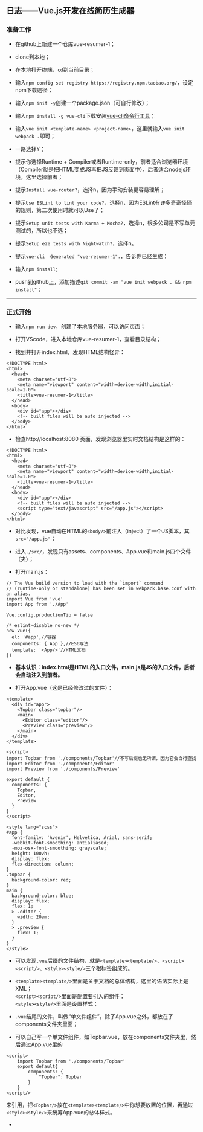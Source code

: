 ## 日志——Vue.js开发在线简历生成器

### 准备工作

* 在github上新建一个仓库vue-resumer-1；

* clone到本地；

* 在本地打开终端，`cd`到当前目录；

* 输入`npm config set registry https://registry.npm.taobao.org/`，设定npm下载途径；

* 输入`npm init -y`创建一个package.json（可自行修改）；

* 输入`npm install -g vue-cli`下载安装[vue-cli命令行工具](https://github.com/vuejs/vue-cli)；

* 输入`vue init <template-name> <project-name>`，这里就输入`vue init webpack .`即可；

* 一路选择Y；

* 提示你选择Runtime + Compiler或者Runtime-only，前者适合浏览器环境（Compiler就是把HTML变成JS再把JS反馈到页面中），后者适合nodejs环境，这里选择前者；

* 提示`Install vue-router?`，选择n，因为手动安装更容易理解；

* 提示`Use ESLint to lint your code?`，选择n，因为ESLint有许多奇奇怪怪的规则，第二次使用时就可以Use了；

* 提示`Setup unit tests with Karma + Mocha?`，选择n，很多公司是不写单元测试的，所以也不选；

* 提示`Setup e2e tests with Nightwatch?`，选择n。

* 提示`vue-cli  Generated "vue-resumer-1".`，告诉你已经生成；

* 输入`npm install`;

* push到github上，添加描述`git commit -am "vue init webpack . && npm install"`；


***


### 正式开始

* 输入`npm run dev`，创建了[本地服务器](http://localhost:8080/)，可以访问页面；

* 打开VScode，进入本地仓库vue-resumer-1，查看目录结构；

* 找到并打开index.html，发现HTML结构怪异：
```
<!DOCTYPE html>
<html>
  <head>
    <meta charset="utf-8">
    <meta name="viewport" content="width=device-width,initial-scale=1.0">
    <title>vue-resumer-1</title>
  </head>
  <body>
    <div id="app"></div>
    <!-- built files will be auto injected -->
  </body>
</html>
```

* 检查http://localhost:8080 页面，发现浏览器里实时文档结构是这样的：
```
<!DOCTYPE html>
<html>
  <head>
    <meta charset="utf-8">
    <meta name="viewport" content="width=device-width,initial-scale=1.0">
    <title>vue-resumer-1</title>
  </head>
  <body>
    <div id="app"></div>
    <!-- built files will be auto injected -->
    <script type="text/javascript" src="/app.js"></script>
  </body>
</html>
```

* 对比发现，vue自动在HTML的`<body/>`前注入（inject）了一个JS脚本，其`src="/app.js"`；

* 进入`./src/`，发现只有assets、components、App.vue和main.js四个文件（夹）；

* 打开main.js：
```
// The Vue build version to load with the `import` command
// (runtime-only or standalone) has been set in webpack.base.conf with an alias.
import Vue from 'vue'
import App from './App'

Vue.config.productionTip = false

/* eslint-disable no-new */
new Vue({
  el: '#app',//容器
  components: { App },//ES6写法
  template: '<App/>'//HTML文档
})
```

*  **基本认识：index.html是HTML的入口文件，main.js是JS的入口文件，后者会自动注入到前者。**

* 打开App.vue（这是已经修改过的文件）：
```
<template>
  <div id="app">
    <Topbar class="topbar"/>
    <main>
      <Editor class="editor"/>
      <Preview class="preview"/>   
    </main>
  </div>
</template>

<script>
import Topbar from './components/Topbar'//不写后缀也无所谓，因为它会自行查找
import Editor from './components/Editor'
import Preview from './components/Preview'

export default {
  components: {
    Topbar,
    Editor,
    Preview
  }
}
</script>

<style lang="scss">
#app {
  font-family: 'Avenir', Helvetica, Arial, sans-serif;
  -webkit-font-smoothing: antialiased;
  -moz-osx-font-smoothing: grayscale;
  height: 100vh;
  display: flex;
  flex-direction: column;
}
.topbar {
  background-color: red;
}
main {
  background-color: blue;
  display: flex;
  flex: 1;
  > .editor {
    width: 20em;
  }
  > .preview {
    flex: 1;
  }
}
</style>
```

* 可以发现`.vue`后缀的文件结构，就是`<template><template/>`、`<script><script/>`、`<style><style/>`三个根标签组成的。

* `<template><template/>`里面是关于文档的总体结构，这里的语法实际上是XML；  
    `<script><script/>`里面是配置要引入的组件；  
    `<style><style/>`里面是设置样式；

* `.vue`结尾的文件，叫做“单文件组件”，除了App.vue之外，都放在了components文件夹里面；

* 可以自己写一个单文件组件，如Topbar.vue，放在components文件夹里，然后通过App.vue里的
```
<script>
    import Topbar from './components/Topbar'
    export default{
        components: {
            "Topbar": Topbar
        }
    }
<script/>
```
来引用，把`<Topbar/>`放在`<template><template/>`中你想要放置的位置，再通过`<style><style/>`来统筹App.vue的总体样式。

* 






